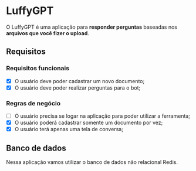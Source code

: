 # LuffyGPT

O LuffyGPT é uma aplicação para **responder perguntas** baseadas nos **arquivos que você fizer o upload**.

## Requisitos

### Requisitos funcionais

- [x] O usuário deve poder cadastrar um novo documento;
- [x] O usuário deve poder realizar perguntas para o bot;

### Regras de negócio

- [ ] O usuário precisa se logar na aplicação para poder utilizar a ferramenta;
- [x] O usuário poderá cadastrar somente um documento por vez;
- [x] O usuário terá apenas uma tela de conversa;

## Banco de dados

Nessa aplicação vamos utilizar o banco de dados não relacional Redis.
